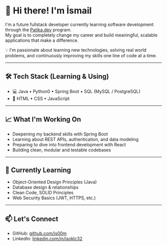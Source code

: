 # 👋 Hi there! I'm İsmail

I'm a future fullstack developer currently learning software development through the [Patika.dev](https://www.patika.dev) program.  
My goal is to completely change my career and build meaningful, scalable applications that make a difference.

💡 I'm passionate about learning new technologies, solving real world problems, and continuously improving my skills one line of code at a time.

---

## 🛠️ Tech Stack (Learning & Using)
- 💻 Java • Python0 • Spring Boot • SQL (MySQL / PostgreSQL)
- 🎨 HTML • CSS • JavaScript

---

## 📈 What I'm Working On
- Deepening my backend skills with Spring Boot
- Learning about REST APIs, authentication, and data modeling
- Preparing to dive into frontend development with React
- Building clean, modular and testable codebases

---

## 🌱 Currently Learning
- Object-Oriented Design Principles (Java)
- Database design & relationships
- Clean Code, SOLID Principles
- Web Security Basics (JWT, HTTPS, etc.)

---

## 📫 Let's Connect
- GitHub: [github.com/is00m](https://github.com/is00m)
- LinkedIn: [linkedin.com/in/isoklc32](https://linkedin.com/in/isoklc32)
